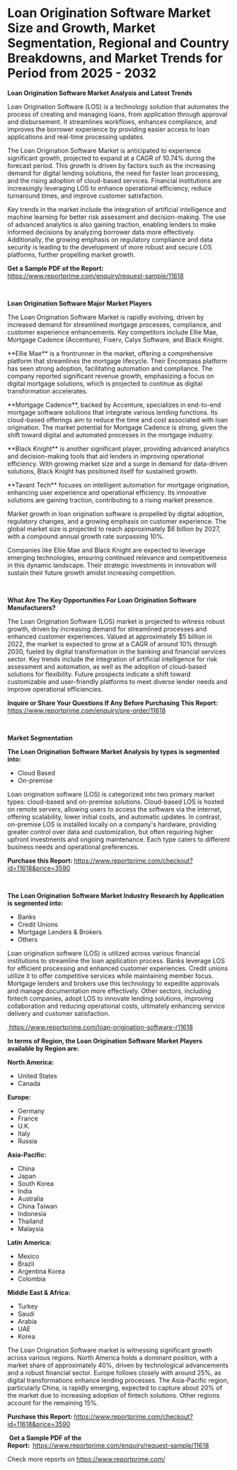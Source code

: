 <p><h1>Loan Origination Software Market Size and Growth, Market Segmentation, Regional and Country Breakdowns, and Market Trends for Period from 2025 -  2032</h1></p><p><strong>Loan Origination Software Market Analysis and Latest Trends</strong></p>
<p><p>Loan Origination Software (LOS) is a technology solution that automates the process of creating and managing loans, from application through approval and disbursement. It streamlines workflows, enhances compliance, and improves the borrower experience by providing easier access to loan applications and real-time processing updates.</p><p>The Loan Origination Software Market is anticipated to experience significant growth, projected to expand at a CAGR of 10.74% during the forecast period. This growth is driven by factors such as the increasing demand for digital lending solutions, the need for faster loan processing, and the rising adoption of cloud-based services. Financial institutions are increasingly leveraging LOS to enhance operational efficiency, reduce turnaround times, and improve customer satisfaction.</p><p>Key trends in the market include the integration of artificial intelligence and machine learning for better risk assessment and decision-making. The use of advanced analytics is also gaining traction, enabling lenders to make informed decisions by analyzing borrower data more effectively. Additionally, the growing emphasis on regulatory compliance and data security is leading to the development of more robust and secure LOS platforms, further propelling market growth.</p></p>
<p><strong>Get a Sample PDF of the Report:&nbsp;</strong> <a href="https://www.reportprime.com/enquiry/request-sample/11618?utm_campaign=2207&utm_medium=2&utm_source=Github&utm_content=ia&utm_term=21032025&utm_id=loan-origination-software">https://www.reportprime.com/enquiry/request-sample/11618</a></p>
<p>&nbsp;</p>
<p><strong>Loan Origination Software Major Market Players</strong></p>
<p><p>The Loan Origination Software Market is rapidly evolving, driven by increased demand for streamlined mortgage processes, compliance, and customer experience enhancements. Key competitors include Ellie Mae, Mortgage Cadence (Accenture), Fiserv, Calyx Software, and Black Knight.</p><p>**Ellie Mae** is a frontrunner in the market, offering a comprehensive platform that streamlines the mortgage lifecycle. Their Encompass platform has seen strong adoption, facilitating automation and compliance. The company reported significant revenue growth, emphasizing a focus on digital mortgage solutions, which is projected to continue as digital transformation accelerates.</p><p>**Mortgage Cadence**, backed by Accenture, specializes in end-to-end mortgage software solutions that integrate various lending functions. Its cloud-based offerings aim to reduce the time and cost associated with loan origination. The market potential for Mortgage Cadence is strong, given the shift toward digital and automated processes in the mortgage industry.</p><p>**Black Knight** is another significant player, providing advanced analytics and decision-making tools that aid lenders in improving operational efficiency. With growing market size and a surge in demand for data-driven solutions, Black Knight has positioned itself for sustained growth.</p><p>**Tavant Tech** focuses on intelligent automation for mortgage origination, enhancing user experience and operational efficiency. Its innovative solutions are gaining traction, contributing to a rising market presence.</p><p>Market growth in loan origination software is propelled by digital adoption, regulatory changes, and a growing emphasis on customer experience. The global market size is projected to reach approximately $6 billion by 2027, with a compound annual growth rate surpassing 10%. </p><p>Companies like Ellie Mae and Black Knight are expected to leverage emerging technologies, ensuring continued relevance and competitiveness in this dynamic landscape. Their strategic investments in innovation will sustain their future growth amidst increasing competition.</p></p>
<p>&nbsp;</p>
<p><strong>What Are The Key Opportunities For Loan Origination Software Manufacturers?</strong></p>
<p><p>The Loan Origination Software (LOS) market is projected to witness robust growth, driven by increasing demand for streamlined processes and enhanced customer experiences. Valued at approximately $5 billion in 2022, the market is expected to grow at a CAGR of around 10% through 2030, fueled by digital transformation in the banking and financial services sector. Key trends include the integration of artificial intelligence for risk assessment and automation, as well as the adoption of cloud-based solutions for flexibility. Future prospects indicate a shift toward customizable and user-friendly platforms to meet diverse lender needs and improve operational efficiencies.</p></p>
<p><strong>Inquire or Share Your Questions If Any Before Purchasing This Report:</strong> <a href="https://www.reportprime.com/enquiry/pre-order/11618?utm_campaign=2207&utm_medium=2&utm_source=Github&utm_content=ia&utm_term=21032025&utm_id=loan-origination-software">https://www.reportprime.com/enquiry/pre-order/11618</a></p>
<p>&nbsp;</p>
<p><strong>Market Segmentation</strong></p>
<p><strong>The Loan Origination Software Market Analysis by types is segmented into:</strong></p>
<p><ul><li>Cloud Based</li><li>On-premise</li></ul></p>
<p><p>Loan origination software (LOS) is categorized into two primary market types: cloud-based and on-premise solutions. Cloud-based LOS is hosted on remote servers, allowing users to access the software via the internet, offering scalability, lower initial costs, and automatic updates. In contrast, on-premise LOS is installed locally on a company's hardware, providing greater control over data and customization, but often requiring higher upfront investments and ongoing maintenance. Each type caters to different business needs and operational preferences.</p></p>
<p><strong>Purchase this Report:&nbsp;</strong><a href="https://www.reportprime.com/checkout?id=11618&price=3590&utm_campaign=2207&utm_medium=2&utm_source=Github&utm_content=ia&utm_term=21032025&utm_id=loan-origination-software">https://www.reportprime.com/checkout?id=11618&price=3590</a></p>
<p>&nbsp;</p>
<p><strong>The Loan Origination Software Market Industry Research by Application is segmented into:</strong></p>
<p><ul><li>Banks</li><li>Credit Unions</li><li>Mortgage Lenders & Brokers</li><li>Others</li></ul></p>
<p><p>Loan origination software (LOS) is utilized across various financial institutions to streamline the loan application process. Banks leverage LOS for efficient processing and enhanced customer experiences. Credit unions utilize it to offer competitive services while maintaining member focus. Mortgage lenders and brokers use this technology to expedite approvals and manage documentation more effectively. Other sectors, including fintech companies, adopt LOS to innovate lending solutions, improving collaboration and reducing operational costs, ultimately enhancing service delivery and customer satisfaction.</p></p>
<p><a href="https://www.reportprime.com/loan-origination-software-r11618?utm_campaign=2207&utm_medium=2&utm_source=Github&utm_content=ia&utm_term=21032025&utm_id=loan-origination-software">&nbsp;https://www.reportprime.com/loan-origination-software-r11618</a></p>
<p><strong>In terms of Region, the Loan Origination Software Market Players available by Region are:</strong></p>
<p>
    <p> <strong> North America: </strong>
        <ul>
            <li>United States</li>
            <li>Canada</li>
        </ul>
        </p> 
    <p> <strong> Europe: </strong>
        <ul>
            <li>Germany</li>
            <li>France</li>
            <li>U.K.</li>
            <li>Italy</li>
            <li>Russia</li>
        </ul>
        </p> 
    <p> <strong> Asia-Pacific: </strong>
        <ul>
            <li>China</li>
            <li>Japan</li>
            <li>South Korea</li>
            <li>India</li>
            <li>Australia</li>
            <li>China Taiwan</li>
            <li>Indonesia</li>
            <li>Thailand</li>
            <li>Malaysia</li>
        </ul>
        </p> 
    <p> <strong> Latin America: </strong>
        <ul>
            <li>Mexico</li>
            <li>Brazil</li>
            <li>Argentina Korea</li>
            <li>Colombia</li>
        </ul>
        </p> 
    <p> <strong> Middle East & Africa: </strong>
        <ul>
            <li>Turkey</li>
            <li>Saudi</li>
            <li>Arabia</li>
            <li>UAE</li>
            <li>Korea</li>
        </ul>
    </p>
    </p>
<p><p>The Loan Origination Software market is witnessing significant growth across various regions. North America holds a dominant position, with a market share of approximately 40%, driven by technological advancements and a robust financial sector. Europe follows closely with around 25%, as digital transformations enhance lending processes. The Asia-Pacific region, particularly China, is rapidly emerging, expected to capture about 20% of the market due to increasing adoption of fintech solutions. Other regions account for the remaining 15%.</p></p>
<p><strong>Purchase this Report: </strong><a href="https://www.reportprime.com/checkout?id=11618&price=3590&utm_campaign=2207&utm_medium=2&utm_source=Github&utm_content=ia&utm_term=21032025&utm_id=loan-origination-software">https://www.reportprime.com/checkout?id=11618&price=3590</a></p>
<p>&nbsp;<strong>Get a Sample PDF of the Report:&nbsp;&nbsp;</strong><a href="https://www.reportprime.com/enquiry/request-sample/11618?utm_campaign=2207&utm_medium=2&utm_source=Github&utm_content=ia&utm_term=21032025&utm_id=loan-origination-software">https://www.reportprime.com/enquiry/request-sample/11618</a></p>
<p><strong></strong></p>
<p>Check more reports on <a href="https://www.reportprime.com/?utm_campaign=2207&utm_medium=2&utm_source=Github&utm_content=ia&utm_term=21032025&utm_id=loan-origination-software">https://www.reportprime.com/</a></p>